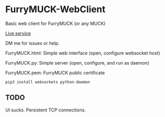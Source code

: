 # FurryMUCK-WebClient
Basic web client for FurryMUCK (or any MUCK)

[Live service](https://fm.akona.me)

DM me for issues or help.

FurryMUCK.html:
    Simple web interface (open, configure websocket host)

FurryMUCK.py:
    Simple server (open, configure, and run as daemon)

FurryMUCK.pem:
    FurryMUCK public certificate

`pip3 install websockets python-daemon`

## TODO
UI sucks.
Persistent TCP connections.

